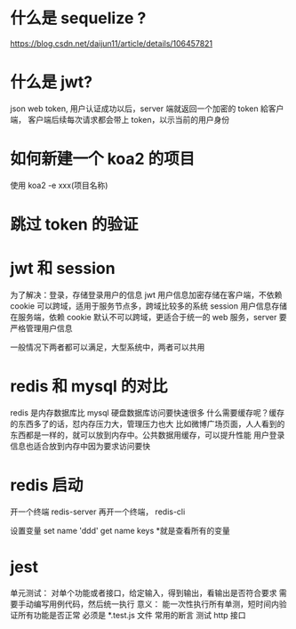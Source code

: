 # 什么是 sequelize ?

https://blog.csdn.net/daijun11/article/details/106457821

# 什么是 jwt?

json web token, 用户认证成功以后，server 端就返回一个加密的 token 給客户端，
客户端后续每次请求都会带上 token，以示当前的用户身份

# 如何新建一个 koa2 的项目

使用 koa2 -e xxx(项目名称)

# 跳过 token 的验证

# jwt 和 session

为了解决：登录，存储登录用户的信息
jwt 用户信息加密存储在客户端，不依赖 cookie 可以跨域，适用于服务节点多，跨域比较多的系统
session 用户信息存储在服务端，依赖 cookie 默认不可以跨域，更适合于统一的 web 服务，server 要严格管理用户信息

一般情况下两者都可以满足，大型系统中，两者可以共用

# redis 和 mysql 的对比

redis 是内存数据库比 mysql 硬盘数据库访问要快速很多
什么需要缓存呢？缓存的东西多了的话，怼内存压力大，管理压力也大
比如微博广场页面，人人看到的东西都是一样的，就可以放到内存中。公共数据用缓存，可以提升性能
用户登录信息也适合放到内存中因为要求访问要快

# redis 启动

开一个终端 redis-server 再开一个终端， redis-cli

设置变量 set name 'ddd'
get name
keys \*就是查看所有的变量

# jest

单元测试： 对单个功能或者接口，给定输入，得到输出，看输出是否符合要求
需要手动编写用例代码，然后统一执行
意义： 能一次性执行所有单测，短时间内验证所有功能是否正常
必须是 \*.test.js 文件
常用的断言
测试 http 接口
